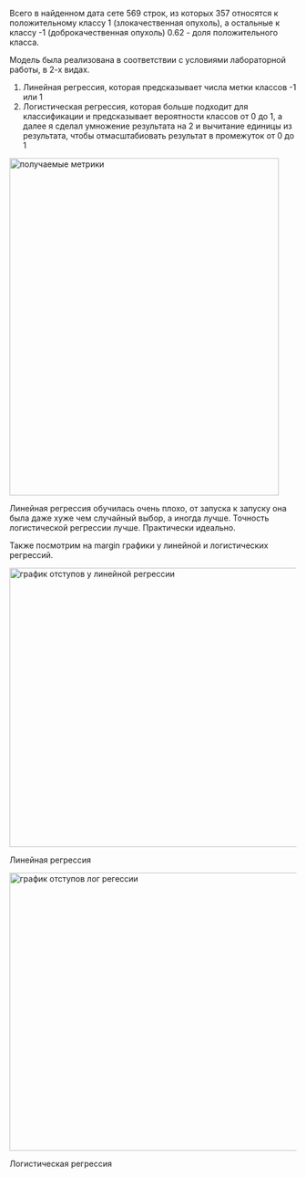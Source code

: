Всего в найденном дата сете 569 строк, из которых 357 относятся к положительному классу 1 (злокачественная опухоль), а остальные к классу -1 (доброкачественная опухоль)
0.62 - доля положительного класса.

Модель была реализована в соответствии с условиями лабораторной работы, в 2-х видах.
1) Линейная регрессия, которая предсказывает числа метки классов -1 или 1
2) Логистическая регрессия, которая больше подходит для классификации и предсказывает вероятности классов от 0 до 1, а далее я сделал умножение результата на 2 и вычитание единицы из результата, чтобы отмасштабиовать результат в промежуток от 0 до 1

<img width="473" height="592" alt="получаемые метрики" src="https://github.com/user-attachments/assets/d5db96a0-3258-4d86-8df7-13dfc89b6cef" />

Линейная регрессия обучилась очень плохо, от запуска к запуску она была даже хуже чем случайный выбор, а иногда лучше.
Точность логистической регрессии лучше. Практически идеально.

Также посмотрим на margin графики у линейной и логистических регрессий.

<img width="652" height="490" alt="график отступов у линейной регрессии" src="https://github.com/user-attachments/assets/70405402-9077-4472-a10c-5e262fa4833d" />

Линейная регрессия

<img width="648" height="488" alt="график отступов лог регессии" src="https://github.com/user-attachments/assets/ea627646-69ef-456c-b445-821abb523b66" />

Логистическая регрессия
